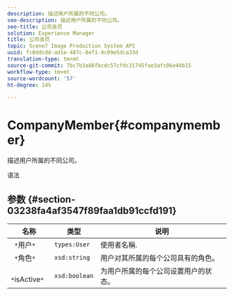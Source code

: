 ```yaml
---
description: 描述用户所属的不同公司。
seo-description: 描述用户所属的不同公司。
seo-title: 公司会员
solution: Experience Manager
title: 公司会员
topic: Scene7 Image Production System API
uuid: fc0ddcdd-ad1e-487c-8ef1-9c09e5dca33d
translation-type: tm+mt
source-git-commit: 7bc7b3a86fbcdc57cfdc31745fae3afc06e44b15
workflow-type: tm+mt
source-wordcount: '57'
ht-degree: 14%

---
```



# CompanyMember{#companymember}

描述用户所属的不同公司。

语法

## 参数 {#section-03238fa4af3547f89faa1db91ccfd191}

| 名称 | 类型 | 说明 |
|---|---|---|
| ` *`用户`*` | `types:User` | 使用者名稱. |
| ` *`角色`*` | `xsd:string` | 用户对其所属的每个公司具有的角色。 |
| ` *`isActive`*` | `xsd:boolean` | 为用户所属的每个公司设置用户的状态。 |

